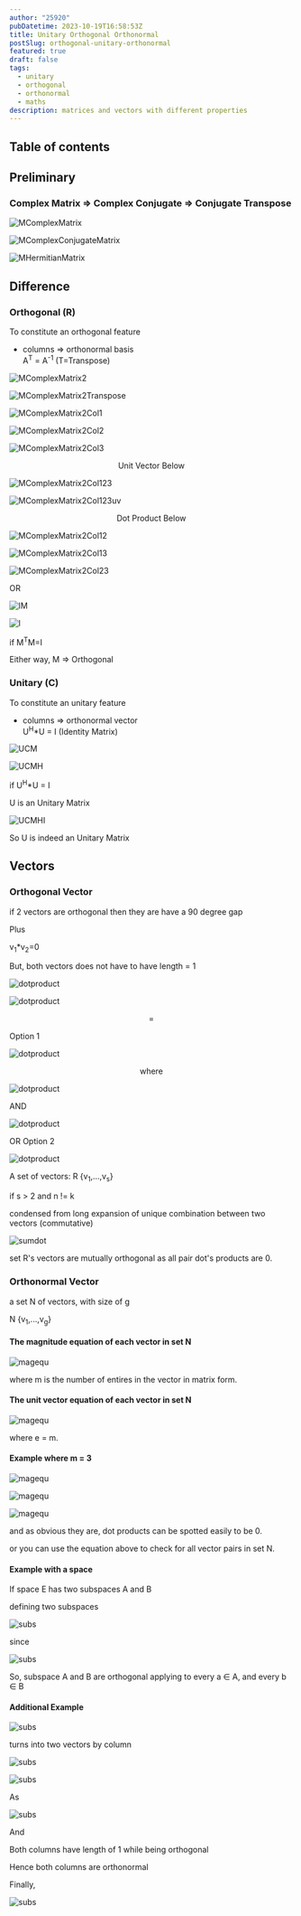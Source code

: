 ```yaml
---
author: "25920"
pubDatetime: 2023-10-19T16:58:53Z
title: Unitary Orthogonal Orthonormal
postSlug: orthogonal-unitary-orthonormal
featured: true
draft: false
tags:
  - unitary
  - orthogonal
  - orthonormal
  - maths
description: matrices and vectors with different properties
---
```


## Table of contents

## Preliminary

### Complex Matrix => Complex Conjugate => Conjugate Transpose

![MComplexMatrix](https://bafybeidur7ae2dzmpdepyga3fmjbmklkiabred2hafax2r2cvjw4u5vrjm.ipfs.nftstorage.link/a.png)

![MComplexConjugateMatrix](https://bafybeidur7ae2dzmpdepyga3fmjbmklkiabred2hafax2r2cvjw4u5vrjm.ipfs.nftstorage.link/b.png)

![MHermitianMatrix](https://bafybeidur7ae2dzmpdepyga3fmjbmklkiabred2hafax2r2cvjw4u5vrjm.ipfs.nftstorage.link/c.png)

## Difference

### Orthogonal (R)

To constitute an orthogonal feature

- columns => orthonormal basis<br/>
  A<sup>T</sup> = A<sup>-1</sup> (T=Transpose)

![MComplexMatrix2](https://bafybeidur7ae2dzmpdepyga3fmjbmklkiabred2hafax2r2cvjw4u5vrjm.ipfs.nftstorage.link/d.png)

![MComplexMatrix2Transpose](https://bafybeidur7ae2dzmpdepyga3fmjbmklkiabred2hafax2r2cvjw4u5vrjm.ipfs.nftstorage.link/e.png)

![MComplexMatrix2Col1](https://bafybeidur7ae2dzmpdepyga3fmjbmklkiabred2hafax2r2cvjw4u5vrjm.ipfs.nftstorage.link/f.png)

![MComplexMatrix2Col2](https://bafybeidur7ae2dzmpdepyga3fmjbmklkiabred2hafax2r2cvjw4u5vrjm.ipfs.nftstorage.link/g.png)

![MComplexMatrix2Col3](https://bafybeidur7ae2dzmpdepyga3fmjbmklkiabred2hafax2r2cvjw4u5vrjm.ipfs.nftstorage.link/h.png)

<div style="text-align:center">Unit Vector Below</div>

![MComplexMatrix2Col123](https://bafybeidur7ae2dzmpdepyga3fmjbmklkiabred2hafax2r2cvjw4u5vrjm.ipfs.nftstorage.link/i.png)

![MComplexMatrix2Col123uv](https://bafybeidur7ae2dzmpdepyga3fmjbmklkiabred2hafax2r2cvjw4u5vrjm.ipfs.nftstorage.link/j.png)

<div style="text-align:center">Dot Product Below</div>

![MComplexMatrix2Col12](https://bafybeidur7ae2dzmpdepyga3fmjbmklkiabred2hafax2r2cvjw4u5vrjm.ipfs.nftstorage.link/k.png)

![MComplexMatrix2Col13](https://bafybeidur7ae2dzmpdepyga3fmjbmklkiabred2hafax2r2cvjw4u5vrjm.ipfs.nftstorage.link/l.png)

![MComplexMatrix2Col23](https://bafybeidur7ae2dzmpdepyga3fmjbmklkiabred2hafax2r2cvjw4u5vrjm.ipfs.nftstorage.link/m.png)

OR

![IM](https://bafybeiggyebibpbw3noa6frzj2gejdik2zhqvtju2cqu6ijdyebzunvpd4.ipfs.nftstorage.link/a.png)

![I](https://bafybeiggyebibpbw3noa6frzj2gejdik2zhqvtju2cqu6ijdyebzunvpd4.ipfs.nftstorage.link/b.png)

if M<sup>T</sup>M=I

Either way, M => Orthogonal

### Unitary (C)

To constitute an unitary feature

- columns => orthonormal vector<br/>
  U<sup>H</sup>\*U = I (Identity Matrix)

![UCM](https://bafybeicc7z6vjecofprxhjjbrvjilocalvzcscr247n6vwae472kyqd5ee.ipfs.nftstorage.link/a.png)

![UCMH](https://bafybeicc7z6vjecofprxhjjbrvjilocalvzcscr247n6vwae472kyqd5ee.ipfs.nftstorage.link/b.png)

if U<sup>H</sup>\*U = I

U is an Unitary Matrix

![UCMHI](https://bafybeigbdd5g57flo7moqnypyz3ik75zfchj7n44ake6c6vepx6bsl35tq.ipfs.nftstorage.link/a.png)

So U is indeed an Unitary Matrix

## Vectors

### Orthogonal Vector

if 2 vectors are orthogonal then they are have a 90 degree gap

Plus

v<sub>1</sub>\*v<sub>2</sub>=0

But, both vectors does not have to have length = 1

![dotproduct](https://bafybeigbdd5g57flo7moqnypyz3ik75zfchj7n44ake6c6vepx6bsl35tq.ipfs.nftstorage.link/b.png)

![dotproduct](https://bafybeigbdd5g57flo7moqnypyz3ik75zfchj7n44ake6c6vepx6bsl35tq.ipfs.nftstorage.link/f.png)

<div style="text-align:center">=</div>

Option 1

![dotproduct](https://bafybeigbdd5g57flo7moqnypyz3ik75zfchj7n44ake6c6vepx6bsl35tq.ipfs.nftstorage.link/c.png)

<div style="text-align:center">where</div>

![dotproduct](https://bafybeigbdd5g57flo7moqnypyz3ik75zfchj7n44ake6c6vepx6bsl35tq.ipfs.nftstorage.link/d.png)

AND

![dotproduct](https://bafybeigbdd5g57flo7moqnypyz3ik75zfchj7n44ake6c6vepx6bsl35tq.ipfs.nftstorage.link/e.png)

OR Option 2

![dotproduct](https://bafybeigbdd5g57flo7moqnypyz3ik75zfchj7n44ake6c6vepx6bsl35tq.ipfs.nftstorage.link/g.png)

<span style="width:30%;background:black;height:5px"></span>

A set of vectors: R {v<sub>1</sub>,...,v<sub>s</sub>}

if s > 2 and n != k

condensed from long expansion of unique combination between two vectors (commutative)

![sumdot](https://bafkreieswz633u76evtan5doxqh4z4tu4j6wz6dafxeqrvh3nizgxbsc54.ipfs.nftstorage.link/)

set R's vectors are mutually orthogonal as all pair dot's products are 0.

### Orthonormal Vector

a set N of vectors, with size of g

N {v<sub>1</sub>,...,v<sub>g</sub>}

#### The magnitude equation of each vector in set N

![magequ](https://bafybeifsbr6qf3g2fm3xwk4jmzpb2sinlwa6odnlmlkwxqqqhdzltc2fru.ipfs.nftstorage.link/a.png)

where m is the number of entires in the vector in matrix form.

#### The unit vector equation of each vector in set N

![magequ](https://bafybeifsbr6qf3g2fm3xwk4jmzpb2sinlwa6odnlmlkwxqqqhdzltc2fru.ipfs.nftstorage.link/b.png)

where e = m.

#### Example where m = 3

![magequ](https://bafybeifsbr6qf3g2fm3xwk4jmzpb2sinlwa6odnlmlkwxqqqhdzltc2fru.ipfs.nftstorage.link/k.png)

![magequ](https://bafybeifsbr6qf3g2fm3xwk4jmzpb2sinlwa6odnlmlkwxqqqhdzltc2fru.ipfs.nftstorage.link/l.png)

![magequ](https://bafybeifsbr6qf3g2fm3xwk4jmzpb2sinlwa6odnlmlkwxqqqhdzltc2fru.ipfs.nftstorage.link/m.png)

and as obvious they are, dot products can be spotted easily to be 0.

or you can use the equation above to check for all vector pairs in set N.

#### Example with a space

If space E has two subspaces A and B

defining two subspaces

![subs](https://bafybeifsbr6qf3g2fm3xwk4jmzpb2sinlwa6odnlmlkwxqqqhdzltc2fru.ipfs.nftstorage.link/d.png)

since

![subs](https://bafybeifsbr6qf3g2fm3xwk4jmzpb2sinlwa6odnlmlkwxqqqhdzltc2fru.ipfs.nftstorage.link/e.png)

So, subspace A and B are orthogonal
applying to
every a ∈ A, and every b ∈ B

#### Additional Example

![subs](https://bafybeifsbr6qf3g2fm3xwk4jmzpb2sinlwa6odnlmlkwxqqqhdzltc2fru.ipfs.nftstorage.link/f.png)

turns into two vectors by column

![subs](https://bafybeifsbr6qf3g2fm3xwk4jmzpb2sinlwa6odnlmlkwxqqqhdzltc2fru.ipfs.nftstorage.link/i.png)

![subs](https://bafybeifsbr6qf3g2fm3xwk4jmzpb2sinlwa6odnlmlkwxqqqhdzltc2fru.ipfs.nftstorage.link/j.png)

As

![subs](https://bafybeifsbr6qf3g2fm3xwk4jmzpb2sinlwa6odnlmlkwxqqqhdzltc2fru.ipfs.nftstorage.link/g.png)

And

Both columns have length of 1 while being orthogonal

Hence both columns are orthonormal

Finally,

![subs](https://bafybeifsbr6qf3g2fm3xwk4jmzpb2sinlwa6odnlmlkwxqqqhdzltc2fru.ipfs.nftstorage.link/h.png)
